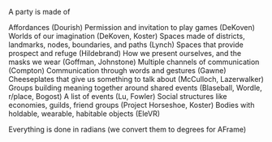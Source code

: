 A party is made of

Affordances (Dourish)
Permission and invitation to play games (DeKoven)
Worlds of our imagination (DeKoven, Koster)
Spaces made of districts, landmarks, nodes, boundaries, and paths (Lynch)
Spaces that provide prospect and refuge (Hildebrand)
How we present ourselves, and the masks we wear (Goffman, Johnstone)
Multiple channels of communication (Compton)
Communication through words and gestures (Gawne)
Cheeseplates that give us something to talk about (McCulloch, Lazerwalker)
Groups building meaning together around shared events (Blaseball, Wordle, r/place, Bogost)
A list of events (Lu, Fowler)
Social structures like economies, guilds, friend groups (Project Horseshoe, Koster)
Bodies with holdable, wearable, habitable objects (EleVR)


Everything is done in radians (we convert them to degrees for AFrame)